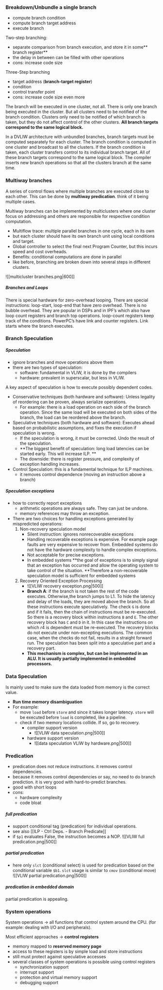 ### Breakdown/Unbundle a single branch
- compute branch condition
- compute branch target address
- execute branch

Two-step branching:
- separate comparison from branch execution, and store it in some** branch register**
- the delay in between can be filled with other operations
- cons: increase code size

Three-Step branching
- target address (**branch-target register**)
- condition
- control transfer point
- cons: increase code size even more

The branch will be executed in one cluster, not all. There is only one branch being executed in the cluster. But all clusters need to be notified of the branch condition. Clusters only need to be notified of which branch is taken, but they do not affect control of the other clusters. **All branch targets correspond to the same logical block.**

In a DVLIW architecture with unbundled branches, branch targets must be computed separately for each cluster. The branch condition is computed in one cluster and broadcast to all the clusters. If the branch condition is taken, each cluster transfers control to its individual branch target. All of these branch targets correspond to the same logical block. The compiler inserts new branch operations so that all the clusters branch at the same time.

### Multiway branches
A series of control flows where multiple branches are executed close to each other. This can be done by **multiway predication**. think of it being multiple cases.

Multiway branches can be implemented by multiclusters where one cluster focus on addressing and others are responsible for respective condition computation. 
- Multiflow trace: multiple parallel branches in one cycle, each in its own 
- but each cluster should have its own branch unit using local conditions and target.
- Global controller to select the final next Program Counter, but this incurs speed and cost overheads. 
- Benefits: conditional computations are done in parallel
- like before, branching are broken down into several steps in different clusters.

![[multicluster branches.png|600]]

##### Branches and Loops
There is special hardware for zero-overhead looping. There are special instructions: loop-start, loop-end that have zero overhead. There is no bubble overhead. They are popular in DSPs and in IPF’s which also have loop count registers and branch top operations. loop-count registers keep track of the conditions. PowerPC’s have link and counter registers. Link starts where the branch executes.

### Branch Speculation
##### Speculation
- ignore branches and move operations above them
- there are two types of speculation:
	- software: fundamental in VLIW, it is done by the compilers
	- hardware: prevalent in superscalar, but less in VLIW. 

A key aspect of speculation is how to execute possibly dependent codes. 
- Conservative techniques (both hardware and software): Unless legality of reordering can be proven, always serialize operations. 
	- For example: there is a load operation on each side of the branch operation. Since the same load will be executed on both sides of the branch, the load can be reordered above the branch. 
- Speculative techniques (both hardware and software): Executes ahead based on probabilistic assumptions, and fixes the execution if speculation is wrong. 
	- If the speculation is wrong, it must be corrected. Undo the result of the speculation. 
	- **The biggest benefit of speculation: long load latencies can be started early. This will increase ILP. **
	- The downside: there is register pressure, and complexity of exception handling increases. 
- Control Speculation: this is a fundamental technique for ILP machines. 
	- it removes control dependence (moving an instruction above a branch)

##### Speculation exceptions
- how to correctly report exceptions
	- arithmetic operations are always safe. They can just be undone.
	- memory references may throw an exception. 
- There are two choices for handling exceptions generated by mispredicted operations:
	1. Non-recovery speculation model
		- Silent instruction: ignores nonrecoverable exceptions
		- Handling recoverable exceptions is expensive. For example page faults are very expensive to recover from. Embedded systems do not have the hardware complexity to handle complex exceptions. 
		- Not acceptable for precise exceptions. 
		- In embedded systems **the goal of exceptions is to simply signal that an exception has occurred and allow the operating system to take control of the situation. **Therefore a non-recoverable speculation model is sufficient for embedded systems
	2. Recovery Oriented Exception Processing
		- ![[VLIW recovery exception.png|500]]
		- **Branch A**: if the branch is not taken the rest of the code executes. Otherwise,the branch jumps to L1. To hide the latency and delay of the loads, they are moved above the branch. So all these instructions execute speculatively. The check `G` is done and if it fails, then the chain of instructions must be re-executed. So there is a recovery block within instructions `B` and `E`. The other recovery block has `C` and `D` in it. In this case the instructions on which $r4$ is dependent must be re-executed. The recovery blocks do not execute under non-excepting executions. The common case, when the checks do not fail, results in a straight forward run. The speculation has been split into a speculative part and a recovery part. 
		- **This mechanism is complex, but can be implemented in an ALU. It is usually partially implemented in embedded processors.**

### Data Speculation
Is mainly used to make sure the data loaded from memory is the correct value.
- **Run time memory disambiguation**
- For example:
	- move `load`  before `store`  and since it takes longer latency. `store` will be executed before `load` is completed, like a pipeline. 
	- check if two memory locations collide. If so, go to recovery.
		- compiler support version
			- ![[VLIW data speculation.png|500]]
		- hardware support version
			- ![[data speculation VLIW by hardware.png|500]]

### Predication
- predication does not reduce instructions. it removes control dependencies.
- because it removes control dependencies or say, no need to do branch prediction. it is very good with hard-to-predict branches.
- good with short loops
- cons:
	- hardware complexity
	- code bloat
##### full predication
- support conditional tag (predication) for individual operations.
- see also [[ILP - Ctrl Deps. - Branch Predicate]]
- if `$p1` evaluates False, the instruction becomes a NOP.
![[VLIW full predication.png|500]]

##### partial predication
- here only `slct` (conditional select) is used for predication based on the conditional variable `$b1`.  `slct` usage is similar to `cmov` (conditional move)
![[VLIW partial predication.png|500]]

##### predication in embedded domain
partial predication is appealing.

### System operations
System operations → all functions that control system around the CPU. (for example: dealing with I/O and peripherals). 

Most efficient approaches → **control registers**
- memory mapped to **reserved memory page**
- access to these registers is by simple load and store instructions
- still must protect against speculative accesses
- several classes of system operations is possible using control registers
	- synchronization support
	- interrupt support
	- protection and virtual memory support
	- debugging support